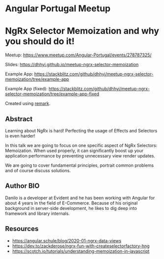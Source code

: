 # Angular Portugal Meetup

# NgRx Selector Memoization and why you should do it!

Meetup: https://www.meetup.com/Angular-Portugal/events/278787325/

Slides: https://dhhyi.github.io/meetup-ngrx-selector-memoization

Example App: https://stackblitz.com/github/dhhyi/meetup-ngrx-selector-memoization/tree/example-app

Example App (fixed): https://stackblitz.com/github/dhhyi/meetup-ngrx-selector-memoization/tree/example-app-fixed

Created using [remark](https://github.com/gnab/remark/wiki).

## Abstract

Learning about NgRx is hard! Perfecting the usage of Effects and Selectors is even harder!

In this talk we are going to focus on one specific aspect of NgRx Selectors: Memoization.
When used properly, it can significantly boost up your application performance by preventing unnecessary view render updates.

We are going to cover fundamental principles, portrait common problems and of course discuss solutions.

## Author BIO

Danilo is a developer at Evident and he has been working with Angular for about 4 years in the field of E-Commerce.
Because of his original background in server-side development, he likes to dig deep into framework and library internals.

## Resources

- https://angular.schule/blog/2020-01-ngrx-data-views
- https://dev.to/zackderose/ngrx-fun-with-createselectorfactory-hng
- https://scotch.io/tutorials/understanding-memoization-in-javascript

